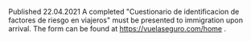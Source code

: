 Published 22.04.2021
A completed "Cuestionario de identificacion de factores de riesgo en viajeros" must be presented to immigration upon arrival. The form can be found at <a href="https://vuelaseguro.com/home">https://vuelaseguro.com/home</a> . 

